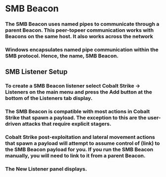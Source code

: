 # SMB Beacon

### The SMB Beacon uses named pipes to communicate through a parent Beacon. This peer-topeer communication works with Beacons on the same host. It also works across the network

### Windows encapsulates named pipe communication within the SMB protocol. Hence, the name, SMB Beacon.

## SMB Listener Setup

### To create a SMB Beacon listener select Cobalt Strike -> Listeners on the main menu and press the Add button at the bottom of the Listeners tab display.

### The SMB Beacon is compatible with most actions in Cobalt Strike that spawn a payload. The exception to this are the user-driven attacks that require explicit stagers.

### Cobalt Strike post-exploitation and lateral movement actions that spawn a payload will attempt to assume control of (link) to the SMB Beacon payload for you. If you run the SMB Beacon manually, you will need to link to it from a parent Beacon.

### The New Listener panel displays.

